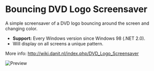 # Bouncing DVD Logo Screensaver

A simple screensaver of a DVD logo bouncing around the screen and changing color.

* **Support:** Every Windows version since Windows 98 (.NET 2.0).
* Will display on all screens a unique pattern.

More info: http://wiki.danit.nl/index.php/DVD_Logo_Screensaver

![Preview](http://wiki.danit.nl/images/6/69/DVD-Logo.png)
